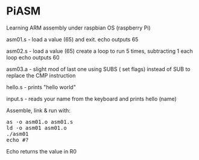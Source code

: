 PiASM
=====

Learning ARM assembly under raspbian OS (raspberry Pi)


asm01.s - load a value (65) and exit.
          echo outputs 65

asm02.s - load a value (65)
          create a loop to run 5 times,
          subtracting 1 each loop
          echo outputs 60

asm03.a - slight mod of last one
          using SUBS ( set flags) instead of SUB to replace the CMP instruction

hello.s - prints "hello world"

input.s - reads your name from the keyboard and prints hello (name)


Assemble, link & run with:

<pre>
as -o asm01.o asm01.s
ld -o asm01 asm01.o
./asm01
echo #?
</pre>

Echo returns the value in R0
